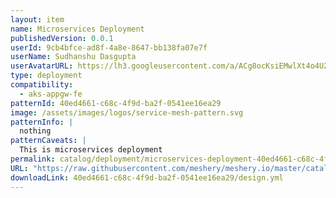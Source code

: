 ```yaml
---
layout: item
name: Microservices Deployment
publishedVersion: 0.0.1
userId: 9cb4bfce-ad8f-4a8e-8647-bb138fa07e7f
userName: Sudhanshu Dasgupta
userAvatarURL: https://lh3.googleusercontent.com/a/ACg8ocKsiEMwlXt4o4UZEKifgZtLFGZMxetGW979Xj_Dk3G6wAxu_KF8=s360-c-no
type: deployment
compatibility:
  - aks-appgw-fe
patternId: 40ed4661-c68c-4f9d-ba2f-0541ee16ea29
image: /assets/images/logos/service-mesh-pattern.svg
patternInfo: |
  nothing
patternCaveats: |
  This is microservices deployment
permalink: catalog/deployment/microservices-deployment-40ed4661-c68c-4f9d-ba2f-0541ee16ea29.html
URL: "https://raw.githubusercontent.com/meshery/meshery.io/master/catalog/40ed4661-c68c-4f9d-ba2f-0541ee16ea29/0.0.1/design.yml"
downloadLink: 40ed4661-c68c-4f9d-ba2f-0541ee16ea29/design.yml
---
```

